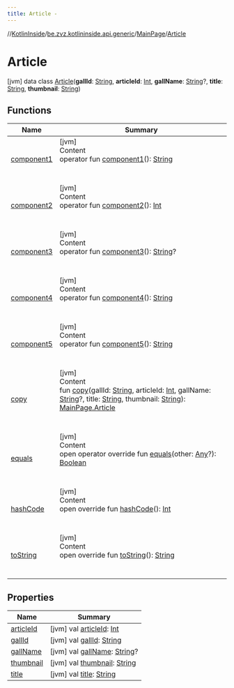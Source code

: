```yaml
---
title: Article -
---
```

//[KotlinInside](../../../index.md)/[be.zvz.kotlininside.api.generic](../../index.md)/[MainPage](../index.md)/[Article](index.md)



# Article  
 [jvm] data class [Article](index.md)(**gallId**: [String](https://kotlinlang.org/api/latest/jvm/stdlib/kotlin/-string/index.html), **articleId**: [Int](https://kotlinlang.org/api/latest/jvm/stdlib/kotlin/-int/index.html), **gallName**: [String](https://kotlinlang.org/api/latest/jvm/stdlib/kotlin/-string/index.html)?, **title**: [String](https://kotlinlang.org/api/latest/jvm/stdlib/kotlin/-string/index.html), **thumbnail**: [String](https://kotlinlang.org/api/latest/jvm/stdlib/kotlin/-string/index.html))   


## Functions  
  
|  Name|  Summary| 
|---|---|
| [component1](component1.md)| [jvm]  <br>Content  <br>operator fun [component1](component1.md)(): [String](https://kotlinlang.org/api/latest/jvm/stdlib/kotlin/-string/index.html)  <br><br><br>
| [component2](component2.md)| [jvm]  <br>Content  <br>operator fun [component2](component2.md)(): [Int](https://kotlinlang.org/api/latest/jvm/stdlib/kotlin/-int/index.html)  <br><br><br>
| [component3](component3.md)| [jvm]  <br>Content  <br>operator fun [component3](component3.md)(): [String](https://kotlinlang.org/api/latest/jvm/stdlib/kotlin/-string/index.html)?  <br><br><br>
| [component4](component4.md)| [jvm]  <br>Content  <br>operator fun [component4](component4.md)(): [String](https://kotlinlang.org/api/latest/jvm/stdlib/kotlin/-string/index.html)  <br><br><br>
| [component5](component5.md)| [jvm]  <br>Content  <br>operator fun [component5](component5.md)(): [String](https://kotlinlang.org/api/latest/jvm/stdlib/kotlin/-string/index.html)  <br><br><br>
| [copy](copy.md)| [jvm]  <br>Content  <br>fun [copy](copy.md)(gallId: [String](https://kotlinlang.org/api/latest/jvm/stdlib/kotlin/-string/index.html), articleId: [Int](https://kotlinlang.org/api/latest/jvm/stdlib/kotlin/-int/index.html), gallName: [String](https://kotlinlang.org/api/latest/jvm/stdlib/kotlin/-string/index.html)?, title: [String](https://kotlinlang.org/api/latest/jvm/stdlib/kotlin/-string/index.html), thumbnail: [String](https://kotlinlang.org/api/latest/jvm/stdlib/kotlin/-string/index.html)): [MainPage.Article](index.md)  <br><br><br>
| [equals](https://kotlinlang.org/api/latest/jvm/stdlib/kotlin/-any/equals.html)| [jvm]  <br>Content  <br>open operator override fun [equals](https://kotlinlang.org/api/latest/jvm/stdlib/kotlin/-any/equals.html)(other: [Any](https://kotlinlang.org/api/latest/jvm/stdlib/kotlin/-any/index.html)?): [Boolean](https://kotlinlang.org/api/latest/jvm/stdlib/kotlin/-boolean/index.html)  <br><br><br>
| [hashCode](https://kotlinlang.org/api/latest/jvm/stdlib/kotlin/-any/hash-code.html)| [jvm]  <br>Content  <br>open override fun [hashCode](https://kotlinlang.org/api/latest/jvm/stdlib/kotlin/-any/hash-code.html)(): [Int](https://kotlinlang.org/api/latest/jvm/stdlib/kotlin/-int/index.html)  <br><br><br>
| [toString](https://kotlinlang.org/api/latest/jvm/stdlib/kotlin/-any/to-string.html)| [jvm]  <br>Content  <br>open override fun [toString](https://kotlinlang.org/api/latest/jvm/stdlib/kotlin/-any/to-string.html)(): [String](https://kotlinlang.org/api/latest/jvm/stdlib/kotlin/-string/index.html)  <br><br><br>


## Properties  
  
|  Name|  Summary| 
|---|---|
| [articleId](index.md#be.zvz.kotlininside.api.generic/MainPage.Article/articleId/#/PointingToDeclaration/)|  [jvm] val [articleId](index.md#be.zvz.kotlininside.api.generic/MainPage.Article/articleId/#/PointingToDeclaration/): [Int](https://kotlinlang.org/api/latest/jvm/stdlib/kotlin/-int/index.html)   <br>
| [gallId](index.md#be.zvz.kotlininside.api.generic/MainPage.Article/gallId/#/PointingToDeclaration/)|  [jvm] val [gallId](index.md#be.zvz.kotlininside.api.generic/MainPage.Article/gallId/#/PointingToDeclaration/): [String](https://kotlinlang.org/api/latest/jvm/stdlib/kotlin/-string/index.html)   <br>
| [gallName](index.md#be.zvz.kotlininside.api.generic/MainPage.Article/gallName/#/PointingToDeclaration/)|  [jvm] val [gallName](index.md#be.zvz.kotlininside.api.generic/MainPage.Article/gallName/#/PointingToDeclaration/): [String](https://kotlinlang.org/api/latest/jvm/stdlib/kotlin/-string/index.html)?   <br>
| [thumbnail](index.md#be.zvz.kotlininside.api.generic/MainPage.Article/thumbnail/#/PointingToDeclaration/)|  [jvm] val [thumbnail](index.md#be.zvz.kotlininside.api.generic/MainPage.Article/thumbnail/#/PointingToDeclaration/): [String](https://kotlinlang.org/api/latest/jvm/stdlib/kotlin/-string/index.html)   <br>
| [title](index.md#be.zvz.kotlininside.api.generic/MainPage.Article/title/#/PointingToDeclaration/)|  [jvm] val [title](index.md#be.zvz.kotlininside.api.generic/MainPage.Article/title/#/PointingToDeclaration/): [String](https://kotlinlang.org/api/latest/jvm/stdlib/kotlin/-string/index.html)   <br>

